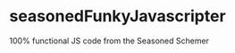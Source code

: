 seasonedFunkyJavascripter
=========================

100% functional JS code from the Seasoned Schemer